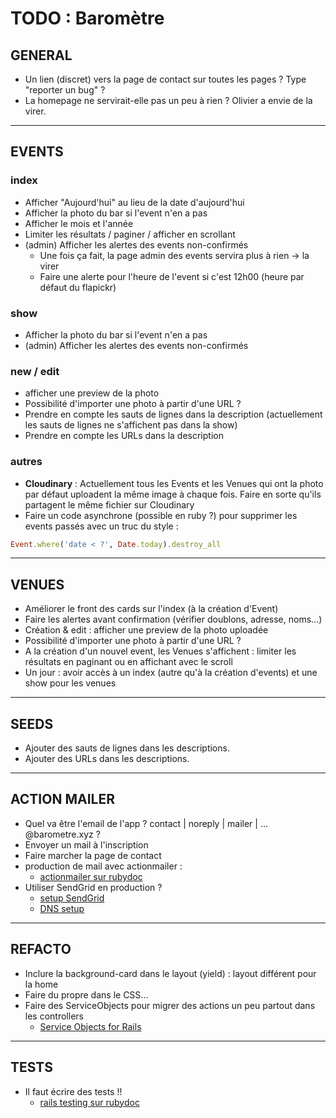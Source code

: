 <!-- Pour faire un rendu du markup sur VScode et afficher ça plus joliment : -->
<!-- Ctrl/Cmd + K puis V tout seul -->

# TODO : Baromètre

## GENERAL

- Un lien (discret) vers la page de contact sur toutes les pages ? Type "reporter un bug" ?
- La homepage ne servirait-elle pas un peu à rien ? Olivier a envie de la virer.

---

## EVENTS

### index

- Afficher "Aujourd'hui" au lieu de la date d'aujourd'hui
- Afficher la photo du bar si l'event n'en a pas
- Afficher le mois et l'année
- Limiter les résultats / paginer / afficher en scrollant
- (admin) Afficher les alertes des events non-confirmés
  - Une fois ça fait, la page admin des events servira plus à rien -> la virer
  - Faire une alerte pour l'heure de l'event si c'est 12h00 (heure par défaut du flapickr)

### show

- Afficher la photo du bar si l'event n'en a pas
- (admin) Afficher les alertes des events non-confirmés

### new / edit

- afficher une preview de la photo
- Possibilité d'importer une photo à partir d'une URL ?
- Prendre en compte les sauts de lignes dans la description (actuellement les sauts de lignes ne s'affichent pas dans la show)
- Prendre en compte les URLs dans la description

### autres

- **Cloudinary** : Actuellement tous les Events et les Venues qui ont la photo par défaut uploadent la même image à chaque fois. Faire en sorte qu'ils partagent le même fichier sur Cloudinary
- Faire un code asynchrone (possible en ruby ?) pour supprimer les events passés avec un truc du style :

```ruby
Event.where('date < ?', Date.today).destroy_all
```

---

## VENUES

- Améliorer le front des cards sur l'index (à la création d'Event)
- Faire les alertes avant confirmation (vérifier doublons, adresse, noms...)
- Création & edit : afficher une preview de la photo uploadée
- Possibilité d'importer une photo à partir d'une URL ?
- A la création d'un nouvel event, les Venues s'affichent : limiter les résultats en paginant ou en affichant avec le scroll
- Un jour : avoir accès à un index (autre qu'à la création d'events) et une show pour les venues

---

## SEEDS

- Ajouter des sauts de lignes dans les descriptions.
- Ajouter des URLs dans les descriptions.

---

## ACTION MAILER

- Quel va être l'email de l'app ? contact | noreply | mailer | ... @barometre.xyz ?
- Envoyer un mail à l'inscription
- Faire marcher la page de contact
- production de mail avec actionmailer :
  - [actionmailer sur rubydoc](https://guides.rubyonrails.org/action_mailer_basics.html)
- Utiliser SendGrid en production ?
  - [setup SendGrid](https://docs.sendgrid.com/for-developers/sending-email/rubyonrails#setup-actionmailer)
  - [DNS setup](https://docs.sendgrid.com/fr/ui/account-and-settings/comment-configurer-l-authentification-domaine)

---

## REFACTO

- Inclure la background-card dans le layout (yield) : layout différent pour la home
- Faire du propre dans le CSS...
- Faire des ServiceObjects pour migrer des actions un peu partout dans les controllers
  - [Service Objects for Rails](https://rubydoc.info/gems/service_objects_rails)

---

## TESTS

- Il faut écrire des tests !!
  - [rails testing sur rubydoc](https://guides.rubyonrails.org/testing.html)
